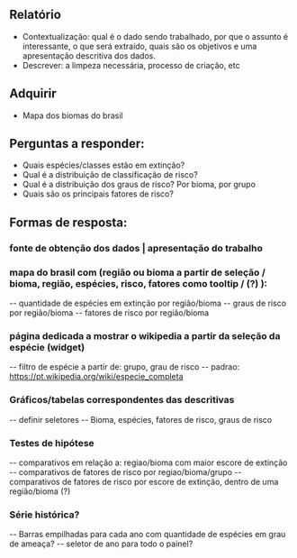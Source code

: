 ## Relatório
- Contextualização: qual é o dado sendo trabalhado, por que o assunto é interessante, o que será extraído,
		    quais são os objetivos e uma apresentação descritiva dos dados.
- Descrever: a limpeza necessária, processo de criação, etc


## Adquirir 
- Mapa dos biomas do brasil


## Perguntas a responder:
- Quais espécies/classes estão em extinção?
- Qual é a distribuição de classificação de risco?
- Qual é a distribuição dos graus de risco? Por bioma, por grupo
- Quais são os principais fatores de risco?


## Formas de resposta:

### fonte de obtenção dos dados | apresentação do trabalho

### mapa do brasil com (região ou bioma a partir de seleção / bioma, região, espécies, risco, fatores como tooltip / (?) ):
-- quantidade de espécies em extinção por região/bioma
-- graus de risco por região/bioma
-- fatores de risco por região/bioma

### página dedicada a mostrar o wikipedia a partir da seleção da espécie (widget)
-- filtro de espécie a partir de: grupo, grau de risco
-- padrao: https://pt.wikipedia.org/wiki/especie_completa

### Gráficos/tabelas correspondentes das descritivas
-- definir seletores
-- Bioma, espécies, fatores de risco, graus de risco

### Testes de hipótese
-- comparativos em relação a: regiao/bioma com maior escore de extinção
-- comparativos de fatores de risco por regiao/bioma/grupo
-- comparativos de fatores de risco por escore de extinção, dentro de uma região/bioma (?)

### Série histórica?
-- Barras empilhadas para cada ano com quantidade de espécies em grau de ameaça?
-- seletor de ano para todo o painel?

